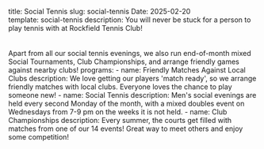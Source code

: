 title: Social Tennis
slug: social-tennis
Date: 2025-02-20   
template: social-tennis
description: You will never be stuck for a person to play tennis with at Rockfield Tennis Club! <br/><br/><br/>Apart from all our social tennis evenings, we also run end-of-month mixed Social Tournaments, Club Championships, and arrange friendly games against nearby clubs!
programs:
    - name: Friendly Matches Against Local Clubs
      description: We love getting our players 'match ready', so we arrange friendly matches with local clubs. Everyone loves the chance to play someone new!
    - name: Social Tennis
      description: Men's social evenings are held every second Monday of the month, with a mixed doubles event on Wednesdays from 7-9 pm on the weeks it is not held.
    - name: Club Championships
      description: Every summer, the courts get filled with matches from one of our 14 events! Great way to meet others and enjoy some competition!

    